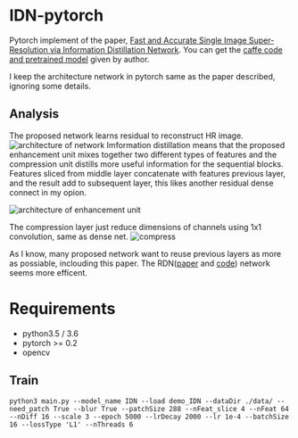 # IDN-pytorch
  Pytorch implement of the paper, [Fast and Accurate Single Image Super-Resolution via Information Distillation Network](https://arxiv.org/pdf/1803.09454.pdf). You can get the [caffe code and pretrained model](https://github.com/Zheng222/IDN-Caffe) given by author.    
  
  I keep the architecture network in pytorch same as the paper described, ignoring some details.
## Analysis
  The proposed network learns residual to reconstruct HR image.
  ![architecture of network](https://github.com/lizhengwei1992/IDN-pytorch/raw/master/image/architecture%20of%20proposed%20network.png)
  Imformation distillation means that  the proposed enhancement unit mixes together two different types of features and the
compression unit distills more useful information for the sequential blocks.  
  Features sliced from middle layer concatenate with features previous layer, and the result add to subsequent layer, this likes another residual dense connect in my opion.

  ![architecture of enhancement unit](https://github.com/lizhengwei1992/IDN-pytorch/raw/master/image/architecture%20of%20enhancement%20unit.png)
  
  The compression layer just reduce dimensions of channels using 1x1 convolution, same as dense net.
  ![compress](https://github.com/lizhengwei1992/IDN-pytorch/raw/master/image/compress.png)
  
  


  As I know, many proposed network want to reuse previous layers as more as possiable, inclouding this paper. The RDN([paper](https://arxiv.org/pdf/1802.08797.pdf) and [code](https://github.com/lizhengwei1992/ResidualDenseNetwork-Pytorch)) network seems more efficent. 
  
# Requirements
- python3.5 / 3.6
- pytorch >= 0.2
- opencv 


## Train
    
    python3 main.py --model_name IDN --load demo_IDN --dataDir ./data/ --need_patch True --blur True --patchSize 288 --nFeat_slice 4 --nFeat 64 --nDiff 16 --scale 3 --epoch 5000 --lrDecay 2000 --lr 1e-4 --batchSize 16 --lossType 'L1' --nThreads 6 
    
    
